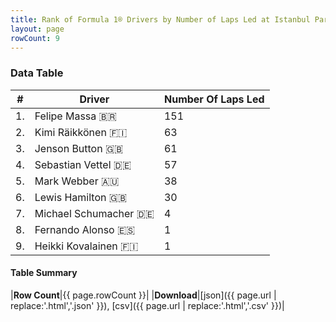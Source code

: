 ```yaml
---
title: Rank of Formula 1® Drivers by Number of Laps Led at Istanbul Park
layout: page
rowCount: 9
---
```


<canvas id="chart" width="400" height="180"></canvas>
<script>
var data = {
    "datasets": [
        {
            "backgroundColor": [
                "#f3a935",
                "#f3a935",
                "#f3a935",
                "#f3a935",
                "#f3a935",
                "#f3a935",
                "#f3a935",
                "#f3a935",
                "#f3a935"
            ],
            "borderColor": [
                "#f68639",
                "#f68639",
                "#f68639",
                "#f68639",
                "#f68639",
                "#f68639",
                "#f68639",
                "#f68639",
                "#f68639"
            ],
            "borderWidth": 1,
            "data": [
                151.0,
                63.0,
                61.0,
                57.0,
                38.0,
                30.0,
                4.0,
                1.0,
                1.0
            ],
            "label": "Number Of Laps Led"
        }
    ],
    "labels": [
        "Felipe Massa",
        "Kimi Räikkönen",
        "Jenson Button",
        "Sebastian Vettel",
        "Mark Webber",
        "Lewis Hamilton",
        "Michael Schumacher",
        "Fernando Alonso",
        "Heikki Kovalainen"
    ]
};
var options = {
  legend: {
    display: false
  },
  scales: {
    xAxes: [{
      ticks: {
        beginAtZero: true,
        maxRotation: 180,
        display: window.innerWidth > 800
      }
    }],
    yAxes: [{
      ticks: {
        beginAtZero: true
      }
    }]
  },
  onResize: function(chart, size) {
    chart.options.scales.xAxes[0].ticks.display = size.width > 800;
  }
};
var chart = new Chart("chart", {
    data: data,
    type: 'bar',
    options: options
});
</script>

<!-- div id="chart-navigation">
<button onclick="window.location = chart.toBase64Image();">Save as Image</button>
<button onclick="window.location = chart.toBase64Image();">Hello</button>
<button onclick="window.location = chart.toBase64Image();">Hello</button>
<select>
<option>one</option>
<option>two</option>
<option>three</option>
</select>
</div -->




### Data Table

| # | Driver | Number Of Laps Led |
|--|--|--|
| 1. | Felipe Massa 🇧🇷 | 151 |
| 2. | Kimi Räikkönen 🇫🇮 | 63 |
| 3. | Jenson Button 🇬🇧 | 61 |
| 4. | Sebastian Vettel 🇩🇪 | 57 |
| 5. | Mark Webber 🇦🇺 | 38 |
| 6. | Lewis Hamilton 🇬🇧 | 30 |
| 7. | Michael Schumacher 🇩🇪 | 4 |
| 8. | Fernando Alonso 🇪🇸 | 1 |
| 9. | Heikki Kovalainen 🇫🇮 | 1 |

#### Table Summary

|**Row Count**|{{ page.rowCount }}|
|**Download**|[json]({{ page.url | replace:'.html','.json' }}), [csv]({{ page.url | replace:'.html','.csv' }})|
